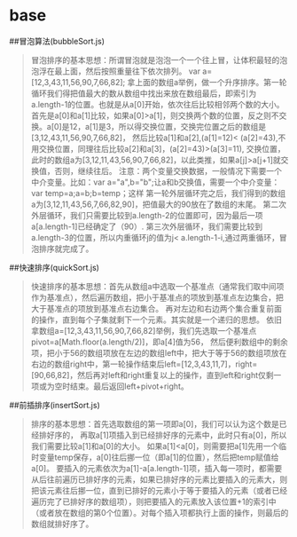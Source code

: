 # base
##冒泡算法(bubbleSort.js)
>   冒泡排序的基本思想：所谓冒泡就是泡泡一个一个往上冒，让体积最轻的泡泡浮在最上面，然后按照重量往下依次排列。
var a=[12,3,43,11,56,90,7,66,82];
拿上面的数组a举例，做一个升序排序。第一轮循环我们得把值最大的数从数组中找出来放在数组最后，即索引为a.length-1的位置。也就是从a[0]开始，依次往后比较相邻两个数的大小。
首先是a[0]和a[1]比较，如果a[0]>a[1]，则交换两个数的位置，反之则不交换。a[0]是12，a[1]是3，所以得交换位置，交换完位置之后的数组是[3,12,43,11,56,90,7,66,82]，
然后比较a[1]和a[2],(a[1]=12)< (a[2]=43),不用交换位置，同理往后比较a[2]和a[3]，(a[2]=43)>(a[3]=11),
交换位置，此时的数组a为[3,12,11,43,56,90,7,66,82]，以此类推，如果a[j]>a[j+1]就交换值，否则，继续往后。
注意：两个变量交换数据，一般情况下需要一个中介变量。比如：var a="a",b="b";让a和b交换值，需要一个中介变量：var temp=a;a=b;b=temp；这样
第一轮外层循环完之后，我们得到的数组a为[3,12,11,43,56,7,66,82,90]，把值最大的90放在了数组的末尾。
第二次外层循环，我们只需要比较到a.length-2的位置即可，因为最后一项a[a.length-1]已经确定了（90）.
第三次外层循环，我们需要比较到a.length-3的位置，所以内重循环j的值为j< a.length-1-i,通过两重循环，冒泡排序就完成了。

##快速排序(quickSort.js)
>   快速排序的基本思想：首先从数组a中选取一个基准点（通常我们取中间项作为基准点），然后遍历数组，把小于基准点的项放到基准点左边集合，把大于基准点的项放到基准点右边集合。
再对左边和右边两个集合重复前面的操作，直到每个子集就剩下一个元素。其实就是一个递归的思想。
 依旧拿数组a=[12,3,43,11,56,90,7,66,82]举例，我们先选取一个基准点pivot=a[Math.floor(a.length/2)]，即a[4]值为56，
 然后便利数组中的剩余项，把小于56的数组项放在左边的数组left中，把大于等于56的数组项放在右边的数组right中，第一轮操作结束后left=[12,3,43,11,7]，right=[90,66,82]，然后再对left和right重复以上的操作，直到left和right仅剩一项或为空时结束。最后返回left+pivot+right。

##前插排序(insertSort.js)
>   排序的基本思想：首先选取数组的第一项即a[0]，我们可以认为这个数是已经排好序的，
再取a[1]项插入到已经排好序的元素中，此时只有a[0]，所以我们需要比较a[1]和a[0]的大小。
如果a[1]<a[0]，则需要把a[1]先用一个临时变量temp保存，a[0]往后挪一位（即a[1]的位置），然后把temp赋值给a[0]。
要插入的元素依次为a[1]-a[a.length-1]项，插入每一项时，都需要从后往前遍历已排好序的元素，如果已排好序的元素比要插入的元素大，则把该元素往后挪一位，直到已排好的元素小于等于要插入的元素（或者已经遍历完了已排好序的数组项），则把要插入的元素放入该位置+1的索引中（或者放在数组的第0个位置）。对每个插入项都执行上面的操作，则最后的数组就排好序了。